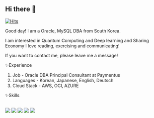 ## Hi there 👋

[![Hits](https://hits.seeyoufarm.com/api/count/incr/badge.svg?url=https%3A%2F%2Fgithub.com%2FHaruniv%2Fharuniv&count_bg=%23B0B1AF&title_bg=%23717EFF&icon=tencentqq.svg&icon_color=%23E7E7E7&title=hits&edge_flat=false)](https://hits.seeyoufarm.com)

Good day! I am a Oracle, MySQL DBA from South Korea.

I am interested in Quantum Computing and Deep learning and Sharing Economy
I love reading, exercising and communicating!

If you want to contact me, please leave me a message!

✨Experience

1. Job - Oracle DBA Principal Consultant at Paymentus
2. Languages - Korean, Japanese, English, Deutsch
3. Cloud Stack - AWS, OCI, AZURE

✨Skills
</br>
</br>

<img src="https://img.shields.io/badge/C++-00599C?style=flat-square&logo=C%2B%2B&logoColor=white"/>
<img src="https://img.shields.io/badge/java-007396?style=flat-square&logo=java&logoColor=white"/>
<img src="https://img.shields.io/badge/Python-3776AB?style=flat-square&logo=Python&logoColor=white"/>
<img src="https://img.shields.io/badge/ORACLE-F80000?style=flat-square&logo=oracle&logoColor=white"/>
<img src="https://img.shields.io/badge/MySQL-4479A1?style=flat-square&logo=MySQL&logoColor=white"/>
